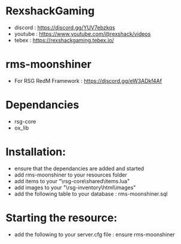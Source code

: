 # RexshackGaming
- discord : https://discord.gg/YUV7ebzkqs
- youtube : https://www.youtube.com/@rexshack/videos
- tebex : https://rexshackgaming.tebex.io/

# rms-moonshiner
- For RSG RedM Framework : https://discord.gg/eW3ADkf4Af

# Dependancies
- rsg-core
- ox_lib

# Installation:
- ensure that the dependancies are added and started
- add rms-moonshiner to your resources folder
- add items to your "\rsg-core\shared\items.lua"
- add images to your "\rsg-inventory\html\images"
- add the following table to your database : rms-moonshiner.sql

# Starting the resource:
- add the following to your server.cfg file : ensure rms-moonshiner

